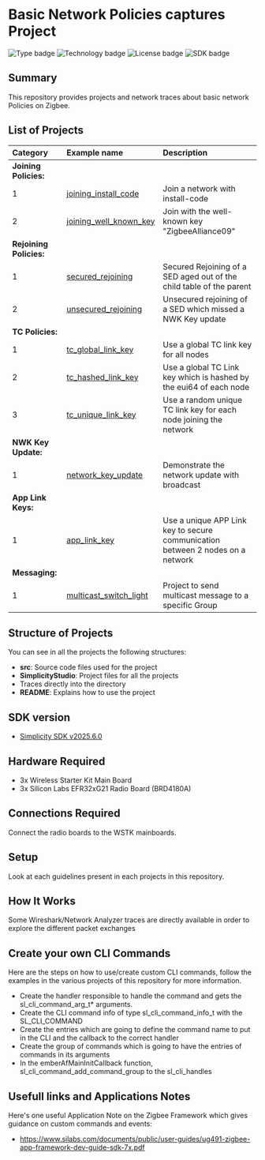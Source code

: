 # Basic Network Policies captures Project #
![Type badge](https://img.shields.io/badge/Type-Virtual%20application-green)
![Technology badge](https://img.shields.io/badge/Technology-Zigbee-green)
![License badge](https://img.shields.io/badge/License-Zlib-green)
![SDK badge](https://img.shields.io/badge/Simplicity_SDK-v2025.6.0-green)

## Summary ##

This repository provides projects and network traces about basic network Policies on Zigbee.

## List of Projects ##

| Category | Example name | Description |
|:--|:-------------|:---------------|
| **Joining Policies:** | | |
| 1 | [joining_install_code](./joining_install_code) | Join a network with install-code |
| 2 | [joining_well_known_key](./joining_well_known_key) | Join with the well-known key "ZigbeeAlliance09" |
| **Rejoining Policies:** | | |
| 1 | [secured_rejoining](./secured_rejoining) | Secured Rejoining of a SED aged out of the child table of the parent |
| 2 | [unsecured_rejoining](./unsecured_rejoining) | Unsecured rejoining of a SED which missed a NWK Key update |
| **TC Policies:** | | |
| 1 | [tc_global_link_key](./tc_global_link_key) | Use a global TC link key for all nodes |
| 2 | [tc_hashed_link_key](./tc_hashed_link_key) | Use a global TC Link key which is hashed by the eui64 of each node |
| 3 | [tc_unique_link_key](./tc_unique_link_key) | Use a random unique TC link key for each node joining the network |
| **NWK Key Update:** | | |
| 1 | [network_key_update](./network_key_update) | Demonstrate the network update with broadcast |
| **App Link Keys:** | | |
| 1 | [app_link_key](./app_link_key) | Use a unique APP Link key to secure communication between 2 nodes on a network |
| **Messaging:** | | |
| 1 | [multicast_switch_light](./multicast_switch_light) | Project to send multicast message to a specific Group |

## Structure of Projects ##

You can see in all the projects the following structures:

- **src**: Source code files used for the project
- **SimplicityStudio**: Project files for all the projects
- Traces directly into the directory
- **README**: Explains how to use the project

## SDK version ##

- [Simplicity SDK v2025.6.0](https://github.com/SiliconLabs/simplicity_sdk/releases/tag/v2025.6.0)

## Hardware Required ##

- 3x Wireless Starter Kit Main Board
- 3x Silicon Labs EFR32xG21 Radio Board (BRD4180A)

## Connections Required ##

Connect the radio boards to the WSTK mainboards.

## Setup ##

Look at each guidelines present in each projects in this repository.

## How It Works ##

Some Wireshark/Network Analyzer traces are directly available in order to explore the different packet exchanges

## Create your own CLI Commands ##

Here are the steps on how to use/create custom CLI commands, follow the examples in the various projects of this repository for more information.

- Create the handler responsible to handle the command and gets the sl_cli_command_arg_t* arguments.
- Create the CLI command info of type sl_cli_command_info_t with the SL_CLI_COMMAND
- Create the entries which are going to define the command name to put in the CLI and the callback to the correct handler
- Create the group of commands which is going to have the entries of commands in its arguments
- In the emberAfMainInitCallback function, sl_cli_command_add_command_group to the sl_cli_handles

## Usefull links and Applications Notes ##

Here's one useful Application Note on the Zigbee Framework which gives guidance on custom commands and events:

- <https://www.silabs.com/documents/public/user-guides/ug491-zigbee-app-framework-dev-guide-sdk-7x.pdf>
